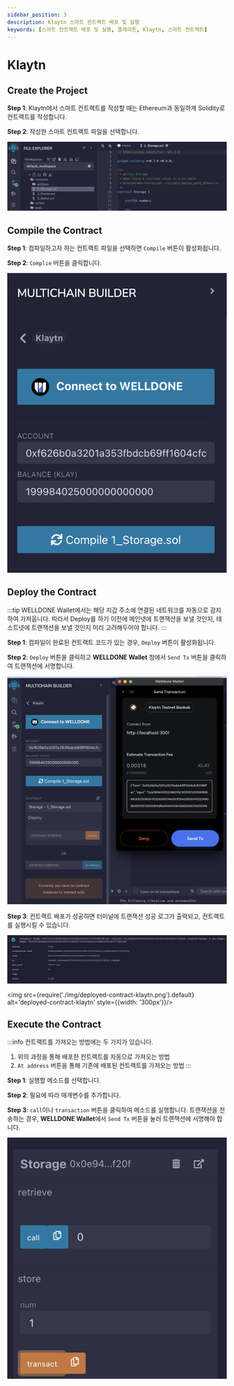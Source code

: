 ```yaml
---
sidebar_position: 3
description: Klaytn 스마트 컨트랙트 배포 및 실행
keywords: [스마트 컨트랙트 배포 및 실행, 클레이튼, Klaytn, 스마트 컨트랙트]
---
```


# Klaytn

## Create the Project

**Step 1**: Klaytn에서 스마트 컨트랙트를 작성할 때는 Ethereum과 동일하게 Solidity로 컨트랙트를 작성합니다. 

**Step 2**: 작성한 스마트 컨트랙트 파일을 선택합니다.

![Select Project](img/create-project-celo.png?raw=true 'Select Project')

## Compile the Contract

**Step 1**: 컴파일하고자 하는 컨트랙트 파일을 선택하면 `Compile` 버튼이 활성화됩니다.

**Step 2**: `Complie` 버튼을 클릭합니다.

![Project Compile](img/compile-klaytn.png?raw=true 'Project Compile')

## Deploy the Contract

:::tip
WELLDONE Wallet에서는 해당 지갑 주소에 연결된 네트워크를 자동으로 감지하여 가져옵니다. 따라서 Deploy를 하기 이전에 메인넷에 트랜잭션을 보낼 것인지, 테스트넷에 트랜잭션을 보낼 것인지 미리 고려해두어야 합니다.
:::

**Step 1**: 컴파일이 완료된 컨트랙트 코드가 있는 경우, `Deploy` 버튼이 활성화됩니다.

**Step 2**: `Deploy` 버튼을 클릭하고 **WELLDONE Wallet** 창에서 `Send Tx` 버튼을 클릭하여 트랜잭션에 서명합니다.

![Deploy](img/deploy-klaytn.png?raw=true 'Deploy')

**Step 3**: 컨트랙트 배포가 성공하면 터미널에 트랜잭션 성공 로그가 출력되고, 컨트랙트를 실행시킬 수 있습니다.

![Tx Success Log](img/txlog-success-klaytn.png?raw=true 'Tx Success Log')

<img src={require('./img/deployed-contract-klaytn.png').default} alt='deployed-contract-klaytn' style={{width: '300px'}}/>

## Execute the Contract

:::info
컨트랙트를 가져오는 방법에는 두 가지가 있습니다.

1. 위의 과정을 통해 배포한 컨트랙트를 자동으로 가져오는 방법
2. `At address` 버튼을 통해 기존에 배포된 컨트랙트를 가져오는 방법
:::

**Step 1**: 실행할 메소드를 선택합니다.

**Step 2**: 필요에 따라 매개변수를 추가합니다.

**Step 3**: `call`이나 `transaction` 버튼을 클릭하여 메소드를 실행합니다. 트랜잭션을 전송하는 경우, **WELLDONE Wallet**에서 `Send Tx` 버튼을 눌러 트랜잭션에 서명해야 합니다.

  ![Deployed Contract](img/call_view_celo.png?raw=true 'Deployed Contract')
